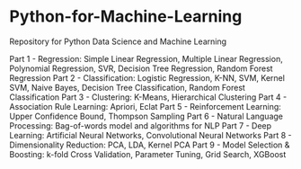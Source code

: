 # Python-for-Machine-Learning
Repository for Python Data Science and Machine Learning 

Part 1 - Regression: Simple Linear Regression, Multiple Linear Regression, Polynomial Regression, SVR, Decision Tree Regression, Random Forest Regression
Part 2 - Classification: Logistic Regression, K-NN, SVM, Kernel SVM, Naive Bayes, Decision Tree Classification, Random Forest Classification
Part 3 - Clustering: K-Means, Hierarchical Clustering
Part 4 - Association Rule Learning: Apriori, Eclat
Part 5 - Reinforcement Learning: Upper Confidence Bound, Thompson Sampling
Part 6 - Natural Language Processing: Bag-of-words model and algorithms for NLP
Part 7 - Deep Learning: Artificial Neural Networks, Convolutional Neural Networks
Part 8 - Dimensionality Reduction: PCA, LDA, Kernel PCA
Part 9 - Model Selection & Boosting: k-fold Cross Validation, Parameter Tuning, Grid Search, XGBoost
